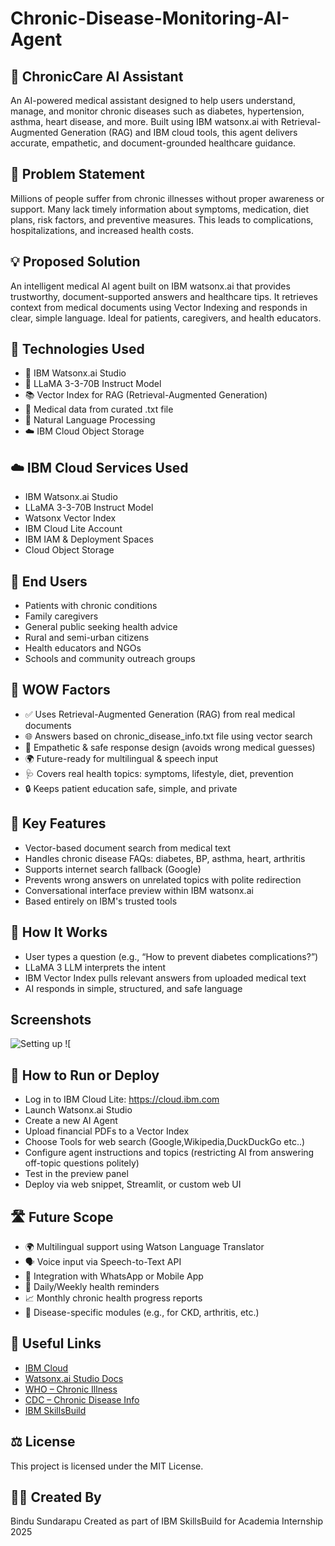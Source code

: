 # Chronic-Disease-Monitoring-AI-Agent
## 🏥 ChronicCare AI Assistant
An AI-powered medical assistant designed to help users understand, manage, and monitor chronic diseases such as diabetes, hypertension, asthma, heart disease, and more. Built using IBM watsonx.ai with Retrieval-Augmented Generation (RAG) and IBM cloud tools, this agent delivers accurate, empathetic, and document-grounded healthcare guidance.

## 🧩 Problem Statement
Millions of people suffer from chronic illnesses without proper awareness or support. Many lack timely information about symptoms, medication, diet plans, risk factors, and preventive measures. This leads to complications, hospitalizations, and increased health costs.

## 💡 Proposed Solution
An intelligent medical AI agent built on IBM watsonx.ai that provides trustworthy, document-supported answers and healthcare tips. It retrieves context from medical documents using Vector Indexing and responds in clear, simple language. Ideal for patients, caregivers, and health educators.

## 🧠 Technologies Used
- 🧠 IBM Watsonx.ai Studio
- 🧬 LLaMA 3-3-70B Instruct Model
- 📚 Vector Index for RAG (Retrieval-Augmented Generation)
- 📝 Medical data from curated .txt file
- 🧠 Natural Language Processing
- ☁️ IBM Cloud Object Storage

## ☁️ IBM Cloud Services Used
- IBM Watsonx.ai Studio
- LLaMA 3-3-70B Instruct Model
- Watsonx Vector Index
- IBM Cloud Lite Account
- IBM IAM & Deployment Spaces
- Cloud Object Storage

## 👥 End Users
- Patients with chronic conditions
- Family caregivers
- General public seeking health advice
- Rural and semi-urban citizens
- Health educators and NGOs
- Schools and community outreach groups

## 🌟 WOW Factors
- ✅ Uses Retrieval-Augmented Generation (RAG) from real medical documents
- 🌐 Answers based on chronic_disease_info.txt file using vector search
- 🧠 Empathetic & safe response design (avoids wrong medical guesses)
- 🌍 Future-ready for multilingual & speech input
- 🩺 Covers real health topics: symptoms, lifestyle, diet, prevention
- 🔒 Keeps patient education safe, simple, and private

## 🧪 Key Features
- Vector-based document search from medical text
- Handles chronic disease FAQs: diabetes, BP, asthma, heart, arthritis
- Supports internet search fallback (Google)
- Prevents wrong answers on unrelated topics with polite redirection
- Conversational interface preview within IBM watsonx.ai
- Based entirely on IBM's trusted tools

## 🚀 How It Works
- User types a question (e.g., “How to prevent diabetes complications?”)
- LLaMA 3 LLM interprets the intent
- IBM Vector Index pulls relevant answers from uploaded medical text
- AI responds in simple, structured, and safe language

## Screenshots
![Setting up](https://github.com/BinduSundarapu/Chronic-Disease-Monitoring-AI-Agent/blob/main/images/setup.png?raw=true)
![


## 📌 How to Run or Deploy
- Log in to IBM Cloud Lite: https://cloud.ibm.com
- Launch Watsonx.ai Studio
- Create a new AI Agent
- Upload financial PDFs to a Vector Index
- Choose Tools for web search (Google,Wikipedia,DuckDuckGo etc..)
- Configure agent instructions and topics (restricting AI from answering off-topic questions politely)
- Test in the preview panel
- Deploy via web snippet, Streamlit, or custom web UI

## 🛣️ Future Scope
- 🌍 Multilingual support using Watson Language Translator
- 🗣️ Voice input via Speech-to-Text API
- 📲 Integration with WhatsApp or Mobile App
- 📅 Daily/Weekly health reminders
- 📈 Monthly chronic health progress reports
- 📘 Disease-specific modules (e.g., for CKD, arthritis, etc.)

## 🔗 Useful Links 
- [IBM Cloud](https://www.ibm.com/cloud)  
- [Watsonx.ai Studio Docs](https://www.ibm.com/docs/en/watsonx)  
- [WHO – Chronic Illness](https://www.who.int/news-room/fact-sheets/detail/noncommunicable-diseases)  
- [CDC – Chronic Disease Info](https://www.cdc.gov/chronicdisease/index.htm)  
- [IBM SkillsBuild](https://skillsbuild.org/)

## ⚖️ License
This project is licensed under the MIT License.

## 🙋‍♀️ Created By
Bindu Sundarapu
Created as part of IBM SkillsBuild for Academia Internship 2025

